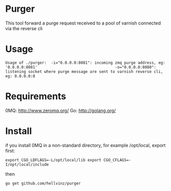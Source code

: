 Purger
======

This tool forward a purge request received to a pool of varnish connected via the reverse cli

Usage
=====

`
Usage of ./purger: 
  -i="0.0.0.0:8081": incoming zmq purge address, eg: '0.0.0.0:8081'                                 
  -o="0.0.0.0:8080": listening socket where purge message are sent to varnish reverse cli, eg: 0.0.0.0:8
`

Requirements
============

0MQ: http://www.zeromq.org/
Go: http://golang.org/

Install
=======

if you install 0MQ in a non-standard directory, for example /opt/local, export first:

`
export CGO_LDFLAGS=-L/opt/local/lib
export CGO_CFLAGS=-I/opt/local/include
`

then

`
go get github.com/hellvinz/purger
`
